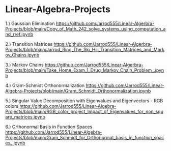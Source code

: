 # Linear-Algebra-Projects

1.) Gaussian Elimination 
https://github.com/Jarrod555/Linear-Algerbra-Projects/blob/main/Copy_of_Math_242_solve_systems_using_computation_and_rref.ipynb

2.) Transition Matrices
https://github.com/Jarrod555/Linear-Algerbra-Projects/blob/main/Jarrod_Ring_The_Ski_Hill_Transition_Matrices_and_Markov_Chains.ipynb

3.) Markov Chains
https://github.com/Jarrod555/Linear-Algerbra-Projects/blob/main/Take_Home_Exam_1_Drug_Markov_Chain_Problem_.ipynb

4.) Gram-Schmidt Orthonormalization 
https://github.com/Jarrod555/Linear-Algebra-Projects/blob/main/Gram_Schmidt_Orthonormalization.ipynb

5.) Singular Value Decomposition with Eigenvalues and Eigenvectors - RGB colors
https://github.com/Jarrod555/Linear-Algebra-Projects/blob/main/RGB_color_project_Impact_of_Eigenvalues_for_non_square_matrices.ipynb

6.) Orthonormal Basis in Function Spaces
https://github.com/Jarrod555/Linear-Algebra-Projects/blob/main/Gram_Schmidt_for_Orthonormal_basis_in_function_spaces_.ipynb
